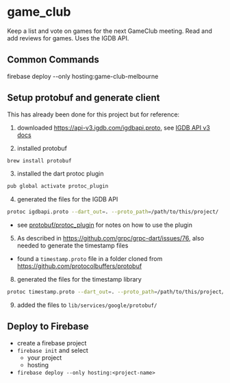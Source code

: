 # game_club

Keep a list and vote on games for the next GameClub meeting. Read and add reviews for games. Uses the IGDB API. 

## Common Commands 

firebase deploy --only hosting:game-club-melbourne 

## Setup protobuf and generate client  

This has already been done for this project but for reference: 

1.  downloaded <https://api-v3.igdb.com/igdbapi.proto>, see [IGDB API v3 docs](https://api-docs.igdb.com/#what-changed) 

2.  installed protobuf 
```sh
brew install protobuf
```

3.  installed the dart protoc plugin 
```sh
pub global activate protoc_plugin 
```

4.  generated the files for the IGDB API
```sh
protoc igdbapi.proto --dart_out=. --proto_path=/path/to/this/project/
```

  - see [protobuf/protoc_plugin](https://github.com/dart-lang/protobuf/tree/master/protoc_plugin) for notes on how to use the plugin

5.  As described in <https://github.com/grpc/grpc-dart/issues/76>, also needed to generate the timestamp files 

  - found a `timestamp.proto` file in a folder cloned from <https://github.com/protocolbuffers/protobuf> 

8.  generated the files for the timestamp library
```sh
protoc timestamp.proto --dart_out=. --proto_path=/path/to/this/project/
```

9.  added the files to `lib/services/google/protobuf/`

## Deploy to Firebase

- create a firebase project 
- `firebase init` and select 
  - your project 
  - hosting 
- `firebase deploy --only hosting:<project-name>`